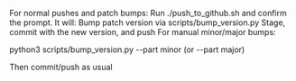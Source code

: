 For normal pushes and patch bumps:
Run 
./push_to_github.sh
 and confirm the prompt. It will:
Bump patch version via scripts/bump_version.py
Stage, commit with the new version, and push
For manual minor/major bumps:

python3 scripts/bump_version.py --part minor (or --part major)

Then commit/push as usual